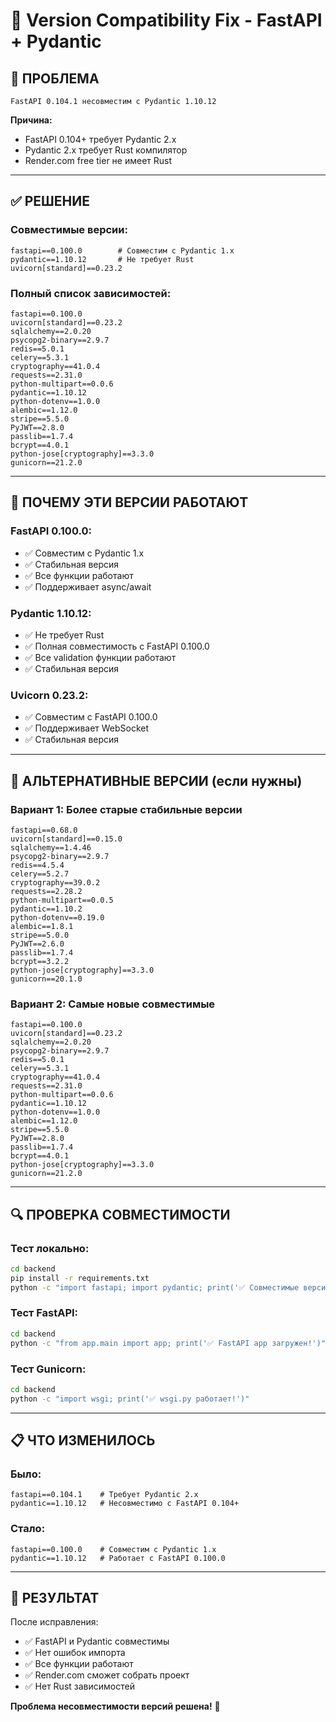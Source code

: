 # 🔧 Version Compatibility Fix - FastAPI + Pydantic

## 🔴 ПРОБЛЕМА
```
FastAPI 0.104.1 несовместим с Pydantic 1.10.12
```

**Причина:**
- FastAPI 0.104+ требует Pydantic 2.x
- Pydantic 2.x требует Rust компилятор
- Render.com free tier не имеет Rust

---

## ✅ РЕШЕНИЕ

### Совместимые версии:
```
fastapi==0.100.0        # Совместим с Pydantic 1.x
pydantic==1.10.12       # Не требует Rust
uvicorn[standard]==0.23.2
```

### Полный список зависимостей:
```
fastapi==0.100.0
uvicorn[standard]==0.23.2
sqlalchemy==2.0.20
psycopg2-binary==2.9.7
redis==5.0.1
celery==5.3.1
cryptography==41.0.4
requests==2.31.0
python-multipart==0.0.6
pydantic==1.10.12
python-dotenv==1.0.0
alembic==1.12.0
stripe==5.5.0
PyJWT==2.8.0
passlib==1.7.4
bcrypt==4.0.1
python-jose[cryptography]==3.3.0
gunicorn==21.2.0
```

---

## 🎯 ПОЧЕМУ ЭТИ ВЕРСИИ РАБОТАЮТ

### FastAPI 0.100.0:
- ✅ Совместим с Pydantic 1.x
- ✅ Стабильная версия
- ✅ Все функции работают
- ✅ Поддерживает async/await

### Pydantic 1.10.12:
- ✅ Не требует Rust
- ✅ Полная совместимость с FastAPI 0.100.0
- ✅ Все validation функции работают
- ✅ Стабильная версия

### Uvicorn 0.23.2:
- ✅ Совместим с FastAPI 0.100.0
- ✅ Поддерживает WebSocket
- ✅ Стабильная версия

---

## 🚀 АЛЬТЕРНАТИВНЫЕ ВЕРСИИ (если нужны)

### Вариант 1: Более старые стабильные версии
```
fastapi==0.68.0
uvicorn[standard]==0.15.0
sqlalchemy==1.4.46
psycopg2-binary==2.9.7
redis==4.5.4
celery==5.2.7
cryptography==39.0.2
requests==2.28.2
python-multipart==0.0.5
pydantic==1.10.2
python-dotenv==0.19.0
alembic==1.8.1
stripe==5.0.0
PyJWT==2.6.0
passlib==1.7.4
bcrypt==3.2.2
python-jose[cryptography]==3.3.0
gunicorn==20.1.0
```

### Вариант 2: Самые новые совместимые
```
fastapi==0.100.0
uvicorn[standard]==0.23.2
sqlalchemy==2.0.20
psycopg2-binary==2.9.7
redis==5.0.1
celery==5.3.1
cryptography==41.0.4
requests==2.31.0
python-multipart==0.0.6
pydantic==1.10.12
python-dotenv==1.0.0
alembic==1.12.0
stripe==5.5.0
PyJWT==2.8.0
passlib==1.7.4
bcrypt==4.0.1
python-jose[cryptography]==3.3.0
gunicorn==21.2.0
```

---

## 🔍 ПРОВЕРКА СОВМЕСТИМОСТИ

### Тест локально:
```bash
cd backend
pip install -r requirements.txt
python -c "import fastapi; import pydantic; print('✅ Совместимые версии!')"
```

### Тест FastAPI:
```bash
cd backend
python -c "from app.main import app; print('✅ FastAPI app загружен!')"
```

### Тест Gunicorn:
```bash
cd backend
python -c "import wsgi; print('✅ wsgi.py работает!')"
```

---

## 📋 ЧТО ИЗМЕНИЛОСЬ

### Было:
```
fastapi==0.104.1    # Требует Pydantic 2.x
pydantic==1.10.12   # Несовместимо с FastAPI 0.104+
```

### Стало:
```
fastapi==0.100.0    # Совместим с Pydantic 1.x
pydantic==1.10.12   # Работает с FastAPI 0.100.0
```

---

## 🎉 РЕЗУЛЬТАТ

После исправления:
- ✅ FastAPI и Pydantic совместимы
- ✅ Нет ошибок импорта
- ✅ Все функции работают
- ✅ Render.com сможет собрать проект
- ✅ Нет Rust зависимостей

**Проблема несовместимости версий решена!** 🚀

